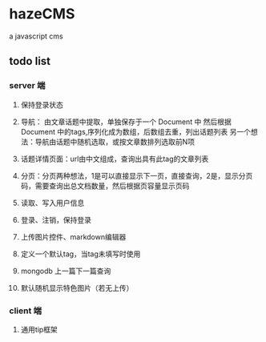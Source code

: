 # hazeCMS
a javascript cms

## todo list

### server 端
1. 保持登录状态

2. 导航：
由文章话题中提取，单独保存于一个 Document 中
然后根据 Document 中的tags,序列化成为数组，后数组去重，列出话题列表
另一个想法：导航由话题中随机选取，或按文章数排列选取前N项

3. 话题详情页面：url由中文组成，查询出具有此tag的文章列表

4. 分页：分页两种想法，1是可以直接显示下一页，直接查询，2是，显示分页码，需要查询出总文档数量，然后根据页容量显示页码

5. 读取、写入用户信息

6. 登录、注销，保持登录

7. 上传图片控件、markdown编辑器

8. 定义一个默认tag，当tag未填写时使用

9. mongodb 上一篇下一篇查询

10. 默认随机显示特色图片（若无上传）

### client 端
1. 通用tip框架